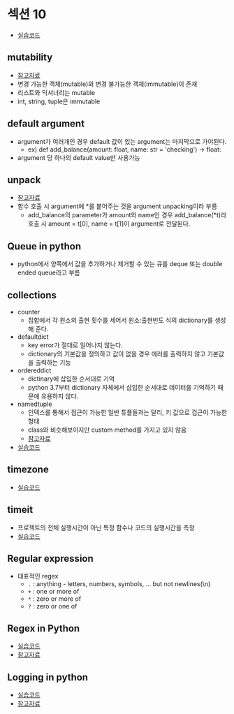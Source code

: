 # 섹션 10
* [실습코드](https://github.com/sw1203/Python_Udemy/tree/master/The%20Complete%20Python%20Course%20Learn%20Python%20by%20Doing/Code/Section%2010)

## mutability
* [참고자료](https://dpdpwl.tistory.com/82)
* 변경 가능한 객체(mutable)와 변경 불가능한 객체(immutable)이 존재
* 리스트와 딕셔너리는 mutable
* int, string, tuple은 immutable

## default argument
* argument가 여러개인 경우 default 값이 있는 argument는 마지막으로 가야된다.
    * ex) def add_balance(amount: float, name: str = 'checking') -> float:
* argument 당 하나의 default value만 사용가능

## unpack
* [참고자료](https://itholic.github.io/python-pack-unpack-1/)
* 함수 호출 시 argument에 *를 붙어주는 것을 argument unpacking이라 부름
    * add_balance의 parameter가 amount와 name인 경우 add_balance(*t)라 호출 시 amount = t[0], name = t[1]이 argument로 전달된다.
    
## Queue in python
* python에서 양쪽에서 값을 추가하거나 제거할 수 있는 큐를 deque 또는 double ended queue라고 부름


## collections
* counter 
    * 집합에서 각 원소의 출현 횟수를 세어서 원소:출현빈도 식의 dictionary를 생성해 준다.
* defaultdict
    * key error가 절대로 일어나지 않는다.
    * dictionary의 기본값을 정의하고 값이 없을 경우 에러를 출력하지 않고 기본값을 출력하는 기능
* ordereddict
    * dictinary에 삽입한 순서대로 기억
    * python 3.7부터 dictionary 자체에서 삽입한 순서대로 데이터를 기억하기 때문에 유용하지 않다.
* namedtuple 
    * 인덱스를 통해서 접근이 가능한 일반 튜플들과는 달리, 키 값으로 겁근이 가능한 형태
    * class와 비슷해보이지만 custom method를 가지고 있지 않음
    * [참고자료](https://excelsior-cjh.tistory.com/97)
* [실습코드](https://github.com/sw1203/Python_Udemy/blob/master/The%20Complete%20Python%20Course%20Learn%20Python%20by%20Doing/Code/Section%2010/s10_4.py)

## timezone
* [실습코드](https://github.com/sw1203/Python_Udemy/blob/master/The%20Complete%20Python%20Course%20Learn%20Python%20by%20Doing/Code/Section%2010/s10_5.py)

## timeit
* 프로젝트의 전체 실행시간이 아닌 특정 함수나 코드의 실행시간을 측정
* [실습코드](https://github.com/sw1203/Python_Udemy/blob/master/The%20Complete%20Python%20Course%20Learn%20Python%20by%20Doing/Code/Section%2010/s10_6.py)

## Regular expression
* 대표적인 regex
    * `.` : anything - letters, numbers, symbols, ... but not newlines(\n)
    * `+` : one or more of
    * `*` : zero or more of
    * `?` : zero or one of
    
## Regex in Python
* [실습코드](https://github.com/sw1203/Python_Udemy/blob/master/The%20Complete%20Python%20Course%20Learn%20Python%20by%20Doing/Code/Section%2010/s10_7.py)
* [참고자료](https://wikidocs.net/4308)

## Logging in python
* [실습코드](https://github.com/sw1203/Python_Udemy/blob/master/The%20Complete%20Python%20Course%20Learn%20Python%20by%20Doing/Code/Section%2010/s10_8.py)
* [참고자료](https://greeksharifa.github.io/%ED%8C%8C%EC%9D%B4%EC%8D%AC/2019/12/13/logging/)